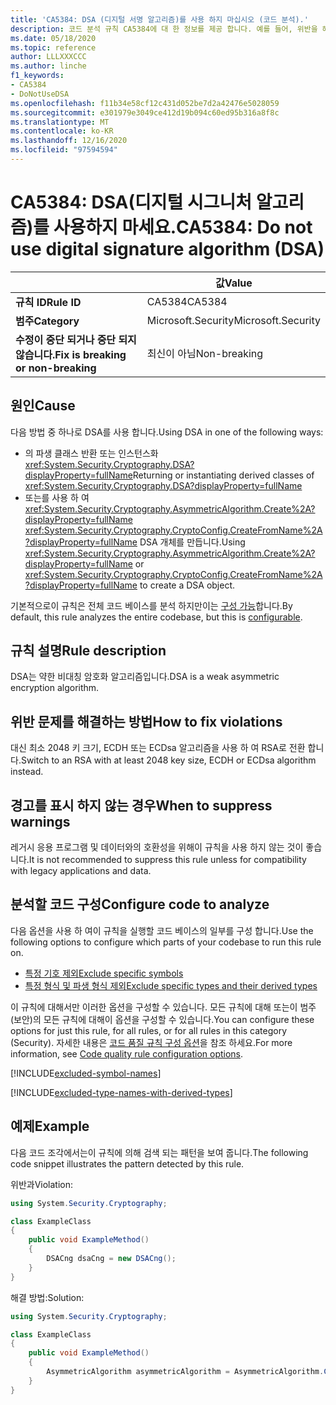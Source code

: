 ```yaml
---
title: 'CA5384: DSA (디지털 서명 알고리즘)를 사용 하지 마십시오 (코드 분석).'
description: 코드 분석 규칙 CA5384에 대 한 정보를 제공 합니다. 예를 들어, 위반을 해결 하는 방법, 위반 하는 경우를 포함 합니다.
ms.date: 05/18/2020
ms.topic: reference
author: LLLXXXCCC
ms.author: linche
f1_keywords:
- CA5384
- DoNotUseDSA
ms.openlocfilehash: f11b34e58cf12c431d052be7d2a42476e5028059
ms.sourcegitcommit: e301979e3049ce412d19b094c60ed95b316a8f8c
ms.translationtype: MT
ms.contentlocale: ko-KR
ms.lasthandoff: 12/16/2020
ms.locfileid: "97594594"
---
```

# <a name="ca5384-do-not-use-digital-signature-algorithm-dsa"></a><span data-ttu-id="6f3cc-103">CA5384: DSA(디지털 시그니처 알고리즘)를 사용하지 마세요.</span><span class="sxs-lookup"><span data-stu-id="6f3cc-103">CA5384: Do not use digital signature algorithm (DSA)</span></span>

| | <span data-ttu-id="6f3cc-104">값</span><span class="sxs-lookup"><span data-stu-id="6f3cc-104">Value</span></span> |
|-|-|
| <span data-ttu-id="6f3cc-105">**규칙 ID**</span><span class="sxs-lookup"><span data-stu-id="6f3cc-105">**Rule ID**</span></span> |<span data-ttu-id="6f3cc-106">CA5384</span><span class="sxs-lookup"><span data-stu-id="6f3cc-106">CA5384</span></span>|
| <span data-ttu-id="6f3cc-107">**범주**</span><span class="sxs-lookup"><span data-stu-id="6f3cc-107">**Category**</span></span> |<span data-ttu-id="6f3cc-108">Microsoft.Security</span><span class="sxs-lookup"><span data-stu-id="6f3cc-108">Microsoft.Security</span></span>|
| <span data-ttu-id="6f3cc-109">**수정이 중단 되거나 중단 되지 않습니다.**</span><span class="sxs-lookup"><span data-stu-id="6f3cc-109">**Fix is breaking or non-breaking**</span></span> |<span data-ttu-id="6f3cc-110">최신이 아님</span><span class="sxs-lookup"><span data-stu-id="6f3cc-110">Non-breaking</span></span>|

## <a name="cause"></a><span data-ttu-id="6f3cc-111">원인</span><span class="sxs-lookup"><span data-stu-id="6f3cc-111">Cause</span></span>

<span data-ttu-id="6f3cc-112">다음 방법 중 하나로 DSA를 사용 합니다.</span><span class="sxs-lookup"><span data-stu-id="6f3cc-112">Using DSA in one of the following ways:</span></span>

- <span data-ttu-id="6f3cc-113">의 파생 클래스 반환 또는 인스턴스화 <xref:System.Security.Cryptography.DSA?displayProperty=fullName></span><span class="sxs-lookup"><span data-stu-id="6f3cc-113">Returning or instantiating derived classes of <xref:System.Security.Cryptography.DSA?displayProperty=fullName></span></span>
- <span data-ttu-id="6f3cc-114">또는를 사용 하 여 <xref:System.Security.Cryptography.AsymmetricAlgorithm.Create%2A?displayProperty=fullName> <xref:System.Security.Cryptography.CryptoConfig.CreateFromName%2A?displayProperty=fullName> DSA 개체를 만듭니다.</span><span class="sxs-lookup"><span data-stu-id="6f3cc-114">Using <xref:System.Security.Cryptography.AsymmetricAlgorithm.Create%2A?displayProperty=fullName> or <xref:System.Security.Cryptography.CryptoConfig.CreateFromName%2A?displayProperty=fullName> to create a DSA object.</span></span>

<span data-ttu-id="6f3cc-115">기본적으로이 규칙은 전체 코드 베이스를 분석 하지만이는 [구성 가능](#configure-code-to-analyze)합니다.</span><span class="sxs-lookup"><span data-stu-id="6f3cc-115">By default, this rule analyzes the entire codebase, but this is [configurable](#configure-code-to-analyze).</span></span>

## <a name="rule-description"></a><span data-ttu-id="6f3cc-116">규칙 설명</span><span class="sxs-lookup"><span data-stu-id="6f3cc-116">Rule description</span></span>

<span data-ttu-id="6f3cc-117">DSA는 약한 비대칭 암호화 알고리즘입니다.</span><span class="sxs-lookup"><span data-stu-id="6f3cc-117">DSA is a weak asymmetric encryption algorithm.</span></span>

## <a name="how-to-fix-violations"></a><span data-ttu-id="6f3cc-118">위반 문제를 해결하는 방법</span><span class="sxs-lookup"><span data-stu-id="6f3cc-118">How to fix violations</span></span>

<span data-ttu-id="6f3cc-119">대신 최소 2048 키 크기, ECDH 또는 ECDsa 알고리즘을 사용 하 여 RSA로 전환 합니다.</span><span class="sxs-lookup"><span data-stu-id="6f3cc-119">Switch to an RSA with at least 2048 key size, ECDH or ECDsa algorithm instead.</span></span>

## <a name="when-to-suppress-warnings"></a><span data-ttu-id="6f3cc-120">경고를 표시 하지 않는 경우</span><span class="sxs-lookup"><span data-stu-id="6f3cc-120">When to suppress warnings</span></span>

<span data-ttu-id="6f3cc-121">레거시 응용 프로그램 및 데이터와의 호환성을 위해이 규칙을 사용 하지 않는 것이 좋습니다.</span><span class="sxs-lookup"><span data-stu-id="6f3cc-121">It is not recommended to suppress this rule unless for compatibility with legacy applications and data.</span></span>

## <a name="configure-code-to-analyze"></a><span data-ttu-id="6f3cc-122">분석할 코드 구성</span><span class="sxs-lookup"><span data-stu-id="6f3cc-122">Configure code to analyze</span></span>

<span data-ttu-id="6f3cc-123">다음 옵션을 사용 하 여이 규칙을 실행할 코드 베이스의 일부를 구성 합니다.</span><span class="sxs-lookup"><span data-stu-id="6f3cc-123">Use the following options to configure which parts of your codebase to run this rule on.</span></span>

- [<span data-ttu-id="6f3cc-124">특정 기호 제외</span><span class="sxs-lookup"><span data-stu-id="6f3cc-124">Exclude specific symbols</span></span>](#exclude-specific-symbols)
- [<span data-ttu-id="6f3cc-125">특정 형식 및 파생 형식 제외</span><span class="sxs-lookup"><span data-stu-id="6f3cc-125">Exclude specific types and their derived types</span></span>](#exclude-specific-types-and-their-derived-types)

<span data-ttu-id="6f3cc-126">이 규칙에 대해서만 이러한 옵션을 구성할 수 있습니다. 모든 규칙에 대해 또는이 범주 (보안)의 모든 규칙에 대해이 옵션을 구성할 수 있습니다.</span><span class="sxs-lookup"><span data-stu-id="6f3cc-126">You can configure these options for just this rule, for all rules, or for all rules in this category (Security).</span></span> <span data-ttu-id="6f3cc-127">자세한 내용은 [코드 품질 규칙 구성 옵션](../code-quality-rule-options.md)을 참조 하세요.</span><span class="sxs-lookup"><span data-stu-id="6f3cc-127">For more information, see [Code quality rule configuration options](../code-quality-rule-options.md).</span></span>

[!INCLUDE[excluded-symbol-names](~/includes/code-analysis/excluded-symbol-names.md)]

[!INCLUDE[excluded-type-names-with-derived-types](~/includes/code-analysis/excluded-type-names-with-derived-types.md)]

## <a name="example"></a><span data-ttu-id="6f3cc-128">예제</span><span class="sxs-lookup"><span data-stu-id="6f3cc-128">Example</span></span>

<span data-ttu-id="6f3cc-129">다음 코드 조각에서는이 규칙에 의해 검색 되는 패턴을 보여 줍니다.</span><span class="sxs-lookup"><span data-stu-id="6f3cc-129">The following code snippet illustrates the pattern detected by this rule.</span></span>

<span data-ttu-id="6f3cc-130">위반과</span><span class="sxs-lookup"><span data-stu-id="6f3cc-130">Violation:</span></span>

```csharp
using System.Security.Cryptography;

class ExampleClass
{
    public void ExampleMethod()
    {
        DSACng dsaCng = new DSACng();
    }
}
```

<span data-ttu-id="6f3cc-131">해결 방법:</span><span class="sxs-lookup"><span data-stu-id="6f3cc-131">Solution:</span></span>

```csharp
using System.Security.Cryptography;

class ExampleClass
{
    public void ExampleMethod()
    {
        AsymmetricAlgorithm asymmetricAlgorithm = AsymmetricAlgorithm.Create("ECDsa");
    }
}
```
